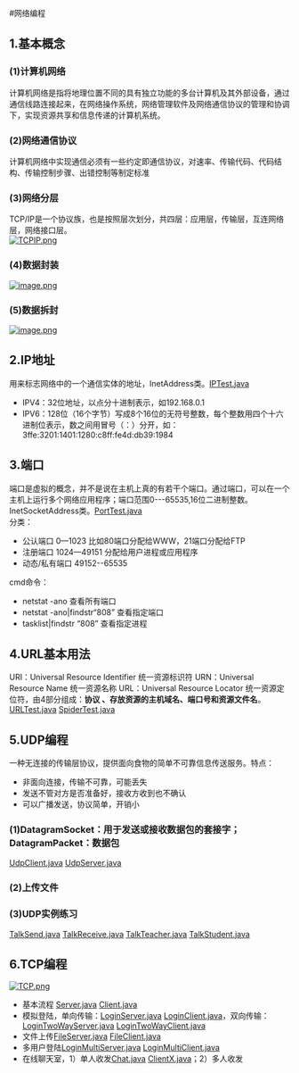 #网络编程
## 1.基本概念
### (1)计算机网络
计算机网络是指将地理位置不同的具有独立功能的多台计算机及其外部设备，通过通信线路连接起来，在网络操作系统，网络管理软件及网络通信协议的管理和协调下，实现资源共享和信息传递的计算机系统。
### (2)网络通信协议
计算机网络中实现通信必须有一些约定即通信协议，对速率、传输代码、代码结构、传输控制步骤、出错控制等制定标准
### (3)网络分层
TCP/IP是一个协议族，也是按照层次划分，共四层：应用层，传输层，互连网络层，网络接口层。  
[![TCPIP.png](https://i.postimg.cc/XJ4VHv3Y/TCPIP.png)](https://postimg.cc/67bJTtyk)
### (4)数据封装
[![image.png](https://i.postimg.cc/YCQK5wdG/image.png)](https://postimg.cc/3krcGz5Y)
### (5)数据拆封
[![image.png](https://i.postimg.cc/sfZrYS54/image.png)](https://postimg.cc/pyx4xmGm)

## 2.IP地址
用来标志网络中的一个通信实体的地址，InetAddress类。[IPTest.java](Code4/IPTest.java)
- IPV4：32位地址，以点分十进制表示，如192.168.0.1
- IPV6：128位（16个字节）写成8个16位的无符号整数，每个整数用四个十六进制位表示，数之间用冒号（：）分开，如：3ffe:3201:1401:1280:c8ff:fe4d:db39:1984

## 3.端口
端口是虚拟的概念，并不是说在主机上真的有若干个端口。通过端口，可以在一个主机上运行多个网络应用程序；端口范围0---65535,16位二进制整数。InetSocketAddress类。[PortTest.java](Code4/PortTest.java)  
分类：
- 公认端口 0—1023 比如80端口分配给WWW，21端口分配给FTP
- 注册端口 1024—49151 分配给用户进程或应用程序
- 动态/私有端口 49152--65535  

cmd命令：
- netstat -ano   查看所有端口
- netstat -ano|findstr“808”  查看指定端口
- tasklist|findstr “808”   查看指定进程  

## 4.URL基本用法
URI：Universal Resource Identifier 统一资源标识符
URN：Universal Resource Name 统一资源名称
URL：Universal Resource Locator 统一资源定位符，由4部分组成：**协议 、存放资源的主机域名、端口号和资源文件名**。[URLTest.java](Code4/URLTest.java)  [SpiderTest.java](Code4/SpiderTest.java)

## 5.UDP编程
一种无连接的传输层协议，提供面向食物的简单不可靠信息传送服务。特点：
- 非面向连接，传输不可靠，可能丢失
- 发送不管对方是否准备好，接收方收到也不确认
- 可以广播发送，协议简单，开销小  
### (1)DatagramSocket：用于发送或接收数据包的套接字； DatagramPacket：数据包
[UdpClient.java](Code4/UdpClient.java)  [UdpServer.java](Code4/UdpServer.java)
### (2)上传文件
### (3)UDP实例练习
[TalkSend.java](Code4/TalkSend.java)   [TalkReceive.java](Code4/TalkReceive.java)   [TalkTeacher.java](Code4/TalkTeacher.java)   [TalkStudent.java](Code4/TalkStudent.java)
## 6.TCP编程
[![TCP.png](https://i.postimg.cc/5y446QSG/TCP.png)](https://postimg.cc/1ndhdtTc)  
- 基本流程 [Server.java](Code4/Server.java) [Client.java](Code4/Client.java)
- 模拟登陆，单向传输：[LoginServer.java](Code4/LoginServer.java) [LoginClient.java](Code4/LoginClient.java)，双向传输：[LoginTwoWayServer.java](Code4/LoginTwoWayServer.java) [LoginTwoWayClient.java](Code4/LoginTwoWayClient.java)
- 文件上传[FileServer.java](Code4/FileServer.java) [FileClient.java](Code4/FileClient.java)
- 多用户登陆[LoginMultiServer.java](Code4/LoginMultiServer.java) [LoginMultiClient.java](Code4/LoginMultiClient.java)
- 在线聊天室，1）单人收发[Chat.java](Code4/Chat.java) [ClientX.java](Code4/ClientX.java)；2）多人收发

